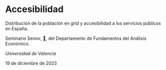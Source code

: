 # Accesibilidad
Distribución de la población en _grid_ y accesibilidad a los servicios públicos en España.

Seminario Senior, :muscle:, del Departamento de Fundamentos del Análisis Económico.

_Universidad de Valencia_

19 de diciembre de 2023

